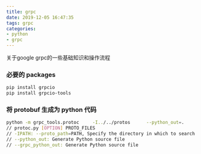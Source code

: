 ```yaml
---
title: grpc
date: 2019-12-05 16:47:35
tags: grpc
categories:
- python
- grpc
---
```


关于google grpc的一些基础知识和操作流程

<!--more-->

### 必要的 packages

```bash
pip install grpcio
pip install grpcio-tools
```

### 将 protobuf 生成为 python 代码

```bash
python -m grpc_tools.protoc     -I../../protos      --python_out=.     --grpc_python_out=.     ../../protos/route_guide.proto
// protoc.py [OPTION] PROTO_FILES
// -IPATH: --proto_path=PATH, Specify the directory in which to search for imports.
// --python_out: Generate Python source file
// --grpc_python_out: Generate Python source file
```
